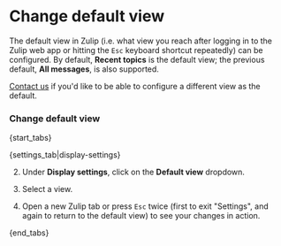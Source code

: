 # Change default view

The default view in Zulip (i.e. what view you reach after logging in
to the Zulip web app or hitting the `Esc` keyboard shortcut repeatedly)
can be configured.  By default, **Recent topics** is the default view;
the previous default, **All messages**, is also supported.

[Contact us](/help/contact-support) if you'd like to be able to
configure a different view as the default.

### Change default view

{start_tabs}

{settings_tab|display-settings}

2. Under **Display settings**, click on the **Default view** dropdown.

3. Select a view.

4. Open a new Zulip tab or press `Esc` twice (first to exit
   "Settings", and again to return to the default view) to see your
   changes in action.

{end_tabs}

